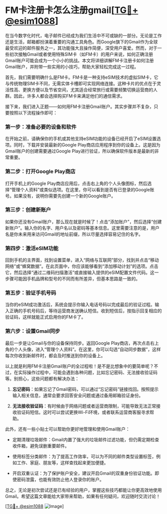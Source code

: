 # FM卡注册卡怎么注册gmail[[TG💪+ @esim1088](https://t.me/s/esim1088)]

在当今数字化时代，电子邮件已经成为我们生活中不可或缺的一部分。无论是工作还是生活，邮箱都扮演着重要的沟通工具角色。而Google旗下的Gmail作为全球最受欢迎的邮件服务之一，其功能强大且操作简便，深受用户喜爱。然而，对于一些初次接触Gmail或者使用特殊SIM卡（如FM卡）的用户来说，如何正确注册Gmail账户可能会成为一个小小的挑战。本文将详细讲解FM卡注册卡如何注册Gmail账户，并附带一些实用的小技巧，帮助大家轻松完成这一过程。

首先，我们需要明确什么是FM卡。FM卡是一种支持eSIM技术的虚拟SIM卡，它与传统物理SIM卡不同，无需实体卡槽即可实现网络连接。这种卡片的优点在于灵活性高、更换方便以及节省空间，尤其适合经常旅行或需要频繁切换运营商的人群。因此，许多人都会选择购买FM卡来满足他们的通信需求。

接下来，我们进入正题——如何用FM卡注册Gmail账户。其实步骤并不复杂，只要按照以下流程操作即可：

### 第一步：准备必要的设备和软件

在开始之前，请确保你的手机或其他支持eSIM功能的设备已经开启了eSIM设置选项。同时，下载并安装最新的Google Play商店应用程序到你的设备上。这是因为Gmail账户的创建需要通过Google Play进行验证，所以确保软件版本是最新的非常重要。

### 第二步：打开Google Play商店

打开手机上的Google Play商店应用后，点击右上角的个人头像图标，然后选择“管理个人资料”或类似选项。在这里，你可以看到是否有已登录的Google账号。如果没有，说明你需要先创建一个新的Google账户。

### 第三步：创建新账户

如果你还没有Gmail账户，那么现在就是时候了！点击“添加账户”，然后选择“创建新账户”。输入你的名字、用户名以及密码等基本信息。这里需要注意的是，用户名是你未来用来访问Gmail的地址前缀，所以尽量选择容易记住的名字。

### 第四步：激活eSIM功能

回到手机的主界面，找到设置菜单，进入“网络与互联网”部分，找到并点击“移动网络”或“蜂窝数据”。在此页面中，你应该能够看到“添加移动计划”的选项。点击它，然后选择“通过二维码扫描激活”或直接输入提供的eSIM配置文件代码。这一步骤可能因手机品牌和型号的不同而有所差异，但基本思路是一致的。

### 第五步：验证手机号码

当你的eSIM成功激活后，系统会提示你输入电话号码以完成最后的验证过程。输入正确的手机号码后，等待运营商发送确认短信。收到短信后，按指示回复相应的验证码，这样就能正式启用你的FM卡了。

### 第六步：设置Gmail同步

最后一步是让Gmail与你的设备保持同步。返回Google Play商店，再次点击右上角的个人头像，进入“管理个人资料”。在这里，你可以勾选“自动同步数据”，这样每次你收到新邮件时，都会及时推送到你的设备上。

以上就是利用FM卡注册Gmail账户的全过程啦！是不是比想象中的要简单呢？不过，在实际操作过程中，可能会遇到各种问题，比如忘记密码、无法接收验证码等。别担心，这些问题都有解决办法：

1. **忘记密码**：如果忘记了Gmail密码，可以通过“忘记密码”链接找回。按照提示输入相关信息，通常会要求回答安全问题或通过备用邮箱验证身份。
   
2. **无法接收验证码**：有时候由于网络问题或者运营商限制，可能导致无法正常接收验证码短信。这时可以尝试更换Wi-Fi环境，或者联系运营商客服寻求帮助。

此外，还有一些小贴士可以帮助你更好地管理和使用Gmail账户：

- 定期清理垃圾邮件：Gmail内置了强大的垃圾邮件过滤功能，但仍需定期检查收件箱，避免误删重要邮件。
  
- 使用标签分类邮件：为了提高工作效率，可以为不同的邮件类型设置标签，例如工作、家庭、朋友等，这样查找起来更加便捷。

- 开启双重认证：为了保护账户安全，建议开启Gmail的双重身份验证功能。即使密码泄露，也能有效防止他人登录你的账户。

总之，无论是初次尝试还是已有经验的用户，掌握这些技巧都能让你更高效地使用Gmail。希望这篇文章能给大家带来帮助，如果有任何疑问，欢迎随时交流讨论！

[[TG💪+ @esim1088](https://t.me/s/esim1088) ![Image](https://i.postimg.cc/4NQfJmqS/Snipaste-2025-05-13-00-14-12.png)]